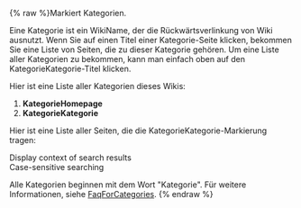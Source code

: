 {% raw %}Markiert Kategorien.

Eine Kategorie ist ein WikiName, der die Rückwärtsverlinkung
von Wiki ausnutzt. Wenn Sie auf einen Titel einer Kategorie-Seite
klicken, bekommen Sie eine Liste von Seiten, die zu dieser Kategorie
gehören. Um eine Liste aller Kategorien zu bekommen, kann man einfach
oben auf den KategorieKategorie-Titel klicken.

Hier ist eine Liste aller Kategorien dieses Wikis:

1. **KategorieHomepage**
2. **KategorieKategorie**

Hier ist eine Liste aller Seiten, die die KategorieKategorie-Markierung
tragen:

Display context of search results\
Case-sensitive searching

Alle Kategorien beginnen mit dem Wort "Kategorie". Für weitere
Informationen, siehe
[FaqForCategories](http://c2.com/cgi/wiki?FaqForCategories "Wiki").
<update date omitted for speed>{% endraw %}